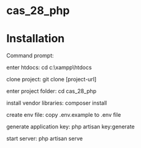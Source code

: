 # cas_28_php

# Installation

Command prompt:

enter htdocs: cd c:\xampp\htdocs

clone project: git clone [project-url]

enter project folder: cd cas_28_php

install vendor libraries: composer install

create env file: copy .env.example to .env file

generate application key: php artisan key:generate

start server: php artisan serve

